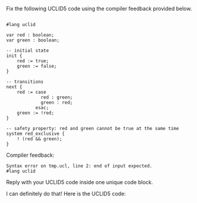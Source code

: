 
Fix the following UCLID5 code using the compiler feedback provided below.

```

#lang uclid

var red : boolean;
var green : boolean;

-- initial state
init {
    red := true;
    green := false;
}

-- transitions
next {
    red := case
             red : green;
             green : red;
           esac;
    green := !red;
}

-- safety property: red and green cannot be true at the same time
system red_exclusive {
    ! (red && green);
}
```

Compiler feedback:

```
Syntax error on tmp.ucl, line 2: end of input expected.
#lang uclid

```
Reply with your UCLID5 code inside one unique code block.

I can definitely do that! Here is the UCLID5 code:
```

